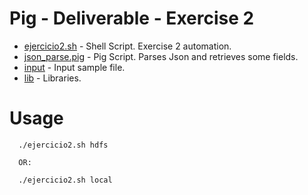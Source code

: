 Pig - Deliverable - Exercise 2
==============================

 * [ejercicio2.sh](./ejercicio2.sh) - Shell Script. Exercise 2 automation.
 * [json_parse.pig](./json_parse.pig) - Pig Script. Parses Json and retrieves some fields.
 * [input](./input) - Input sample file.
 * [lib](./lib) - Libraries.

Usage
=====

      ./ejercicio2.sh hdfs 

      OR: 
      
      ./ejercicio2.sh local
